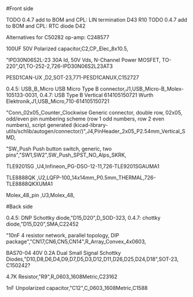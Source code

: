 #Front side

TODO 0.4.7 add to BOM and CPL: LIN termination D43 R10
TODO 0.4.7 add to BOM and CPL: RTC diode D42

Alternatives for C50282 op-amp: C248577

100UF 50V Polarized capacitor,C2,CP_Elec_8x10.5,

"IPD30N06S2L-23 30A Id, 50V Vds, N-Channel Power MOSFET, TO-220",Q1,TO-252-2,726-IPD30N06S2L23AT3

PESD1CAN-UX ,D2,SOT-23,771-PESD1CANUX,C152727

0.4.5: USB_B_Micro USB Micro Type B connector,J1,USB_Micro-B_Molex-105133-0031,
0.4.7: USB Type B Vertical 614105150721 Wurth Elektronik,J1,USB_Micro,710-614105150721


"Conn_02x05_Counter_Clockwise Generic connector, double row, 02x05, odd/even pin numbering scheme (row 1 odd numbers, row 2 even numbers), script generated (kicad-library-utils/schlib/autogen/connector/)",J4,PinHeader_2x05_P2.54mm_Vertical_SMD,

"SW_Push Push button switch, generic, two pins","SW1,SW2",SW_Push_SPST_NO_Alps_SKRK,

TLE9201SG ,U4,Infineon_PG-DSO-12-11,726-TLE9201SGAUMA1

TLE8888QK ,U2,LQFP-100_14x14mm_P0.5mm_THERMAL,726-TLE8888QKXUMA1

Molex_48_pin ,U3,Molex_48,


#Back side

0.4.5: DNP Schottky diode,"D15,D20",D_SOD-323,
0.4.7: chottky diode,"D15,D20",SMA,C22452


"10nF 4 resistor network, parallel topology, DIP package","CN17,CN6,CN5,CN14",R_Array_Convex_4x0603,

BAS70-04 40V 0.2A Dual Small Signal Schottky Diodes,"D10,D8,D6,D4,D9,D7,D5,D3,D12,D11,D26,D25,D24,D18",SOT-23,
C150242?

4.7K Resistor,"R9",R_0603_1608Metric,C23162

1nF Unpolarized capacitor,"C12",C_0603_1608Metric,C1588


